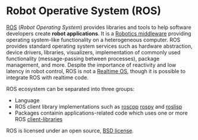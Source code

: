 # Robot Operative System (ROS)
[ROS](http://wiki.ros.org/) (*Robot Operating System*) provides libraries and tools to help software developers create **robot applications**. It is a [Robotics middleware](http://en.wikipedia.org/wiki/Robotics_middleware) providing operating system-like functionality on a heterogeneous computer. ROS provides standard operating system services such as hardware abstraction, device drivers, libraries, visualizers, implementation of commonly used functionality (message-passing between processes), package management, and more. Despite the importance of reactivity and low latency in robot control, ROS is not a [Realtime OS](en.wikipedia.org/wiki/Real-time_operating_system), though it is possible to integrate ROS with realtime code.

ROS ecosystem can be separated into three groups:
* Language
* ROS client library implementations such as [roscpp](http://wiki.ros.org/roscpp) [rospy](http://wiki.ros.org/rospy) and [roslisp](http://wiki.ros.org/roslisp)
* Packages containin applications-related code which uses one or more ROS [client-libraries](http://wiki.ros.org/Client%20Libraries)


ROS is licensed under an open source, [BSD license](http://en.wikipedia.org/wiki/BSD_licenses).
